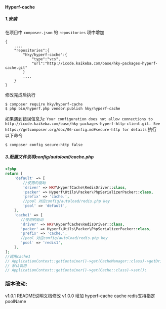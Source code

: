 #### Hyperf-cache

##### 1.安装
在项目中 `composer.json` 的 `repositories` 项中增加
``` 
{
    ....
    "repositories":{
        "hky/hyperf-cache":{
            "type":"vcs",
            "url":"http://icode.kaikeba.com/base/hky-packages-hyperf-cache.git"
        }
        ....
    }
}
```
修改完成后执行 
```bash
$ composer require hky/hyperf-cache
$ php bin/hyperf.php vendor:publish hky/hyperf-cache
```
如果遇到错误信息为:
`Your configuration does not allow connections to http://icode.kaikeba.com/base/hky-packages-hyperf-http-client.git. See https://getcomposer.org/doc/06-config.md#secure-http for details` 
执行以下命令
```bash
$ composer config secure-http false
```
##### 3.配置文件说明config/autoload/cache.php
```php
<?php
return [
    'default' => [
        //使用的驱动
        'driver' => HKY\HyperfCache\RedisDriver::class,
        'packer' => Hyperf\Utils\Packer\PhpSerializerPacker::class,
        'prefix' => 'cache.',
        //pool 对应config/autoload/redis.php key
        'pool' => 'default',
    ],
    'cache1' => [
       //使用的驱动
       'driver' => HKY\HyperfCache\RedisDriver::class,
       'packer' => Hyperf\Utils\Packer\PhpSerializerPacker::class,
       'prefix' => 'cache.',
       //pool 对应config/autoload/redis.php key
       'pool' => 'redis1',
    ],
];
//调用cache1
// ApplicationContext::getContainer()->get(CacheManager::class)->getDriver('cache1')->set();
// 默认调用
// ApplicationContext::getContainer()->get(Cache::class)->set();
```
### 版本改动:
v1.0.1   README说明文档修改
v1.0.0   增加 hyperf-cache cache redis支持指定poolName
